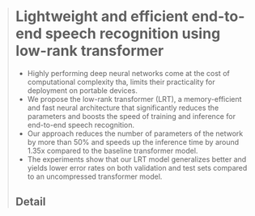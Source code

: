 > # Lightweight and efficient end-to-end speech recognition using low-rank transformer
>
> * Highly performing deep neural networks come at the cost of computational complexity tha, limits their practicality for deployment on portable devices.
> * We propose the low-rank transformer (LRT), a memory-efficient and fast neural architecture that significantly reduces the parameters and boosts the speed of training and inference for end-to-end speech recognition.
> * Our approach reduces the number of parameters of the network by more than 50% and speeds up the inference time by around 1.35x compared to the baseline transformer model.
> * The experiments show that our LRT model generalizes better and yields lower error rates on both validation and test sets compared to an uncompressed transformer model.
>
> ## Detail
